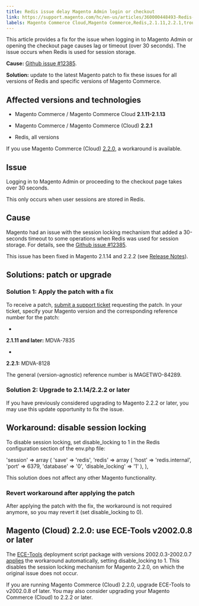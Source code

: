 ```yaml
---
title: Redis issue delay Magento Admin login or checkout 
link: https://support.magento.com/hc/en-us/articles/360000448493-Redis-issue-delay-Magento-Admin-login-or-checkout-
labels: Magento Commerce Cloud,Magento Commerce,Redis,2.1.11,2.2.1,troubleshooting,timeout
---
```


This article provides a fix for the issue when logging in to Magento Admin or opening the checkout page causes lag or timeout (over 30 seconds). The issue occurs when Redis is used for session storage.

**Cause:** [Github issue #12385](https://github.com/magento/magento2/issues/12385).

**Solution:** update to the latest Magento patch to fix these issues for all versions of Redis and specific versions of Magento Commerce.

## Affected versions and technologies

* Magento Commerce / Magento Commerce Cloud **2.1.11-2.1.13**

* Magento Commerce / Magento Commerce (Cloud) **2.2.1**

* Redis, all versions

If you use Magento Commerce (Cloud) [2.2.0](#h_64593789291526919876198), a workaround is available.

## Issue

Logging in to Magento Admin or proceeding to the checkout page takes over 30 seconds.

This only occurs when user sessions are stored in Redis.

## Cause

Magento had an issue with the session locking mechanism that added a 30-seconds timeout to some operations when Redis was used for session storage. For details, see the [Github issue #12385](https://github.com/magento/magento2/issues/12385).

This issue has been fixed in Magento 2.1.14 and 2.2.2 (see [Release Notes](http://devdocs.magento.com/guides/v2.2/release-notes/ReleaseNotes2.2.2CE.html#session-framework)).

## Solutions: patch or upgrade

### Solution 1: Apply the patch with a fix

To receive a patch, [submit a support ticket](https://support.magento.com/hc/en-us/articles/360019088251) requesting the patch. In your ticket, specify your Magento version and the corresponding reference number for the patch:

* 
**2.1.11 and later:** MDVA-7835

* 
**2.2.1:** MDVA-8128

The general (version-agnostic) reference number is MAGETWO-84289.

### Solution 2: Upgrade to 2.1.14/2.2.2 or later

If you have previously considered upgrading to Magento 2.2.2 or later, you may use this update opportunity to fix the issue.

## Workaround: disable session locking

To disable session locking, set disable\_locking to 1 in the Redis configuration section of the env.php file:

'session' =>
 array (
 'save' => 'redis',
 'redis' =>
 array (
 'host' => 'redis.internal',
 'port' => 6379,
 'database' => '0',
 'disable\_locking' => '1'
 ),
 ),

This solution does not affect any other Magento functionality.

### Revert workaround after applying the patch

After applying the patch with the fix, the workaround is not required anymore, so you may revert it (set disable\_locking to 0).

## Magento (Cloud) 2.2.0: use ECE-Tools v2002.0.8 or later

The [ECE-Tools](http://devdocs.magento.com/guides/v2.2/cloud/composer-packages/ece-tools.html) deployment script package with versions 2002.0.3-2002.0.7 [applies](http://devdocs.magento.com/guides/v2.2/cloud/composer-packages/ece-tools.html#v200203) the workaround automatically, setting disable\_locking to 1. This disables the session locking mechanism for Magento 2.2.0, on which the original issue does not occur.

If you are running Magento Commerce (Cloud) 2.2.0, upgrade ECE-Tools to v2002.0.8 of later. You may also consider upgrading your Magento Commerce (Cloud) to 2.2.2 or later.

